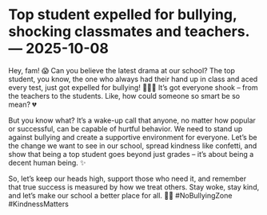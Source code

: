 # Top student expelled for bullying, shocking classmates and teachers. — 2025-10-08

Hey, fam! 😱 Can you believe the latest drama at our school? The top student, you know, the one who always had their hand up in class and aced every test, just got expelled for bullying! 🙅🏽‍♀️ It’s got everyone shook – from the teachers to the students. Like, how could someone so smart be so mean? 💔

But you know what? It’s a wake-up call that anyone, no matter how popular or successful, can be capable of hurtful behavior. We need to stand up against bullying and create a supportive environment for everyone. Let’s be the change we want to see in our school, spread kindness like confetti, and show that being a top student goes beyond just grades – it’s about being a decent human being. ✨

So, let’s keep our heads high, support those who need it, and remember that true success is measured by how we treat others. Stay woke, stay kind, and let’s make our school a better place for all. 🙌🏼 #NoBullyingZone #KindnessMatters